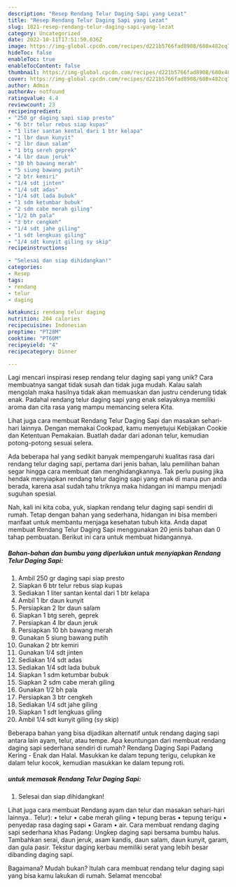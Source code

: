 ```yaml
---
description: "Resep Rendang Telur Daging Sapi yang Lezat"
title: "Resep Rendang Telur Daging Sapi yang Lezat"
slug: 1821-resep-rendang-telur-daging-sapi-yang-lezat
category: Uncategorized
date: 2022-10-11T17:51:50.036Z
image: https://img-global.cpcdn.com/recipes/d221b5766fad8908/680x482cq70/rendang-telur-daging-sapi-foto-resep-utama.jpg
hideToc: false
enableToc: true
enableTocContent: false
thumbnail: https://img-global.cpcdn.com/recipes/d221b5766fad8908/680x482cq70/rendang-telur-daging-sapi-foto-resep-utama.jpg
cover: https://img-global.cpcdn.com/recipes/d221b5766fad8908/680x482cq70/rendang-telur-daging-sapi-foto-resep-utama.jpg
author: Admin
authorAv: notfound
ratingvalue: 4.4
reviewcount: 23
recipeingredient:
- "250 gr daging sapi siap presto"
- "6 btr telur rebus siap kupas"
- "1 liter santan kental dari 1 btr kelapa"
- "1 lbr daun kunyit"
- "2 lbr daun salam"
- "1 btg sereh geprek"
- "4 lbr daun jeruk"
- "10 bh bawang merah"
- "5 siung bawang putih"
- "2 btr kemiri"
- "1/4 sdt jinten"
- "1/4 sdt adas"
- "1/4 sdt lada bubuk"
- "1 sdm ketumbar bubuk"
- "2 sdm cabe merah giling"
- "1/2 bh pala"
- "3 btr cengkeh"
- "1/4 sdt jahe giling"
- "1 sdt lengkuas giling"
- "1/4 sdt kunyit giling sy skip"
recipeinstructions:

- "Selesai dan siap dihidangkan!"
categories:
- Resep
tags:
- rendang
- telur
- daging

katakunci: rendang telur daging 
nutrition: 204 calories
recipecuisine: Indonesian
preptime: "PT28M"
cooktime: "PT60M"
recipeyield: "4"
recipecategory: Dinner

---
```





Lagi mencari inspirasi resep rendang telur daging sapi yang unik? Cara membuatnya sangat tidak susah dan tidak juga mudah. Kalau salah mengolah maka hasilnya tidak akan memuaskan dan justru cenderung tidak enak. Padahal rendang telur daging sapi yang enak selayaknya memiliki aroma dan cita rasa yang mampu memancing selera Kita.





Lihat juga cara membuat Rendang Telur Daging Sapi dan masakan sehari-hari lainnya. Dengan memakai Cookpad, kamu menyetujui Kebijakan Cookie dan Ketentuan Pemakaian. Buatlah dadar dari adonan telur, kemudian potong-potong sesuai selera.

Ada beberapa hal yang sedikit banyak mempengaruhi kualitas rasa dari rendang telur daging sapi, pertama dari jenis bahan, lalu pemilihan bahan segar hingga cara membuat dan menghidangkannya. Tak perlu pusing jika hendak menyiapkan rendang telur daging sapi yang enak di mana pun anda berada, karena asal sudah tahu triknya maka hidangan ini mampu menjadi suguhan spesial.






Nah, kali ini kita coba, yuk, siapkan rendang telur daging sapi sendiri di rumah. Tetap dengan bahan yang sederhana, hidangan ini bisa memberi manfaat untuk membantu menjaga kesehatan tubuh kita. Anda dapat membuat Rendang Telur Daging Sapi menggunakan 20 jenis bahan dan 0 tahap pembuatan. Berikut ini cara untuk membuat hidangannya.

<!--inarticleads1-->

##### Bahan-bahan dan bumbu yang diperlukan untuk menyiapkan Rendang Telur Daging Sapi:

1. Ambil 250 gr daging sapi siap presto
1. Siapkan 6 btr telur rebus siap kupas
1. Sediakan 1 liter santan kental dari 1 btr kelapa
1. Ambil 1 lbr daun kunyit
1. Persiapkan 2 lbr daun salam
1. Siapkan 1 btg sereh, geprek
1. Persiapkan 4 lbr daun jeruk
1. Persiapkan 10 bh bawang merah
1. Gunakan 5 siung bawang putih
1. Gunakan 2 btr kemiri
1. Gunakan 1/4 sdt jinten
1. Sediakan 1/4 sdt adas
1. Sediakan 1/4 sdt lada bubuk
1. Siapkan 1 sdm ketumbar bubuk
1. Siapkan 2 sdm cabe merah giling
1. Gunakan 1/2 bh pala
1. Persiapkan 3 btr cengkeh
1. Sediakan 1/4 sdt jahe giling
1. Siapkan 1 sdt lengkuas giling
1. Ambil 1/4 sdt kunyit giling (sy skip)


Beberapa bahan yang bisa dijadikan alternatif untuk rendang daging sapi antara lain ayam, telur, atau tempe. Apa keuntungan dari membuat rendang daging sapi sederhana sendiri di rumah? Rendang Daging Sapi Padang Kering - Enak dan Halal. Masukkan ke dalam tepung terigu, celupkan ke dalam telur kocok, kemudian masukkan ke dalam tepung roti. 

<!--inarticleads2-->

#####  untuk memasak Rendang Telur Daging Sapi:


1. Selesai dan siap dihidangkan!

Lihat juga cara membuat Rendang ayam dan telur dan masakan sehari-hari lainnya.. Telur): • telur • cabe merah giling • tepung beras • tepung terigu • penyedap rasa daging sapi • Garam • air. Cara membuat rendang daging sapi sederhana khas Padang: Ungkep daging sapi bersama bumbu halus. Tambahkan serai, daun jeruk, asam kandis, daun salam, daun kunyit, garam, dan gula pasir. Tekstur daging kerbau memiliki serat yang lebih besar dibanding daging sapi. 

Bagaimana? Mudah bukan? Itulah cara membuat rendang telur daging sapi yang bisa kamu lakukan di rumah. Selamat mencoba!
